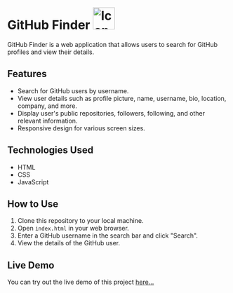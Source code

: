 # GitHub Finder <img src="https://play-lh.googleusercontent.com/mMfew7-NZ_nyh7ODg0RqI0_ashW5DbE7j6ssFPLFjt3DY7lC1Q18GvdJpLJ6Oui6Itg" alt="Icon" width="50" height="50">

GitHub Finder is a web application that allows users to search for GitHub profiles and view their details.

## Features

- Search for GitHub users by username.
- View user details such as profile picture, name, username, bio, location, company, and more.
- Display user's public repositories, followers, following, and other relevant information.
- Responsive design for various screen sizes.

## Technologies Used

- HTML
- CSS
- JavaScript

## How to Use

1. Clone this repository to your local machine.
2. Open `index.html` in your web browser.
3. Enter a GitHub username in the search bar and click "Search".
4. View the details of the GitHub user.

## Live Demo

You can try out the live demo of this project [here...](https://rishavy.github.io/JavaScript-Projects/GitHub%20Finder/index.html)

<!-- ## Screenshots

![Screenshot 1](screenshots/screenshot1.png)
![Screenshot 2](screenshots/screenshot2.png) -->

